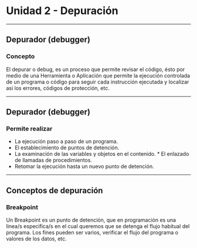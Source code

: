 # Unidad 2 - Depuración

---
## Depurador (debugger)
### Concepto
El depurar o debug, es un proceso que permite revisar el código, ésto por medio de una Herramienta o Aplicación que permite la ejecución controlada de un programa o código para seguir cada instrucción ejecutada y localizar asi los errores, códigos de protección, etc.

---
## Depurador (debugger)
### Permite realizar
* La ejecución paso a paso de un programa.
* El establecimiento de puntos de detención.
* La examinación de las variables y objetos en el contenido. * El enlazado de llamadas de procedimientos.
* Retomar la ejecución hasta un nuevo punto de detención.

---
## Conceptos de depuración
### Breakpoint
Un Breakpoint es un punto de detención, que en programación es una linea/s especifica/s en el cual queremos que se detenga el flujo habitual del programa. Los fines pueden ser varios, verificar el flujo del programa o valores de los datos, etc.